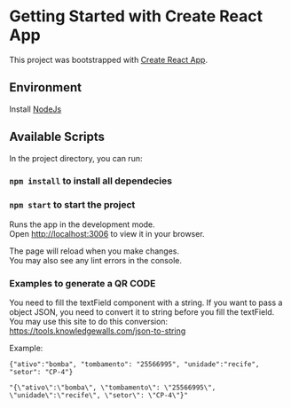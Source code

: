 # Getting Started with Create React App

This project was bootstrapped with [Create React App](https://github.com/facebook/create-react-app).
## Environment

Install [NodeJs](https://nodejs.org/en/download/)
## Available Scripts

In the project directory, you can run:

### `npm install` to install all dependecies

### `npm start` to start the project

Runs the app in the development mode.\
Open [http://localhost:3006](http://localhost:3006) to view it in your browser.

The page will reload when you make changes.\
You may also see any lint errors in the console.

### Examples to generate a QR CODE

You need to fill the textField component with a string. If you want to pass a 
object JSON, you need to convert it to string before you fill the textField. You may use this site to do this conversion: https://tools.knowledgewalls.com/json-to-string

Example:

````
{"ativo":"bomba", "tombamento": "25566995", "unidade":"recife", "setor": "CP-4"}

"{\"ativo\":\"bomba\", \"tombamento\": \"25566995\", \"unidade\":\"recife\", \"setor\": \"CP-4\"}"
````